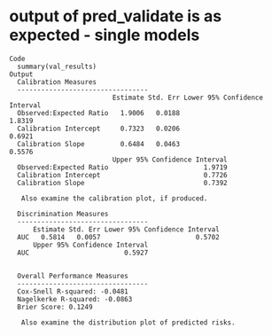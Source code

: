# output of pred_validate is as expected - single models

    Code
      summary(val_results)
    Output
      Calibration Measures 
      --------------------------------- 
                              Estimate Std. Err Lower 95% Confidence Interval
      Observed:Expected Ratio   1.9006   0.0188                        1.8319
      Calibration Intercept     0.7323   0.0206                        0.6921
      Calibration Slope         0.6484   0.0463                        0.5576
                              Upper 95% Confidence Interval
      Observed:Expected Ratio                        1.9719
      Calibration Intercept                          0.7726
      Calibration Slope                              0.7392
      
       Also examine the calibration plot, if produced. 
      
      Discrimination Measures 
      --------------------------------- 
          Estimate Std. Err Lower 95% Confidence Interval
      AUC   0.5814   0.0057                        0.5702
          Upper 95% Confidence Interval
      AUC                        0.5927
      
      
      Overall Performance Measures 
      --------------------------------- 
      Cox-Snell R-squared: -0.0481
      Nagelkerke R-squared: -0.0863
      Brier Score: 0.1249
      
       Also examine the distribution plot of predicted risks. 

